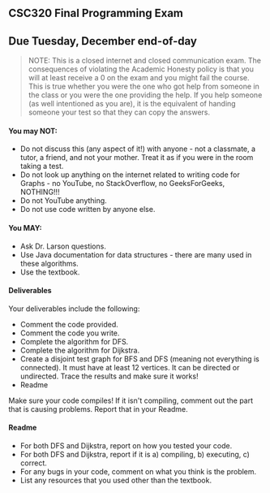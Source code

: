 ## CSC320 Final Programming Exam
## Due Tuesday, December end-of-day

>NOTE: This is a closed internet and closed communication exam. The consequences of violating the Academic Honesty policy is that you will at least receive a 0 on the exam and you might fail the course. This is true whether you were the one who got help from someone in the class or you were the one providing the help. If you help someone (as well intentioned as you are), it is the equivalent of handing someone your test so that they can copy the answers.

#### You may NOT:
- Do not discuss this (any aspect of it!) with anyone - not a classmate, a tutor, a friend, and not your mother. Treat it as if you were in the room taking a test.
- Do not look up anything on the internet related to writing code for Graphs - no YouTube, no StackOverflow, no GeeksForGeeks, NOTHING!!!
- Do not YouTube anything.
- Do not use code written by anyone else.

#### You MAY:
- Ask Dr. Larson questions.
- Use Java documentation for data structures - there are many used in these algorithms.
- Use the textbook.

#### Deliverables

Your deliverables include the following:
- Comment the code provided.
- Comment the code you write.
- Complete the algorithm for DFS.
- Complete the algorithm for Dijkstra.
- Create a disjoint test graph for BFS and DFS (meaning not everything is connected). It must have at least 12 vertices. It can be directed or undirected. Trace the results and make sure it works!
- Readme

Make sure your code compiles! If it isn't compiling, comment out the part that is causing problems. Report that in your Readme.

#### Readme

- For both DFS and Dijkstra, report on how you tested your code.
- For both DFS and Dijkstra, report if it is a) compiling, b) executing, c) correct.
- For any bugs in your code, comment on what you think is the problem.
- List any resources that you used other than the textbook.
